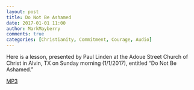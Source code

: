 ```yaml
---
layout: post
title: Do Not Be Ashamed
date: 2017-01-01 11:00
author: MarkMayberry
comments: true
categories: [Christianity, Commitment, Courage, Audio]
---
```

Here is a lesson, presented by Paul Linden at the Adoue Street Church of Christ in Alvin, TX on Sunday morning (1/1/2017), entitled “Do Not Be Ashamed.”

<a href="http://markmayberry.net/wp-content/uploads/bible-study/2017-01-01-am-PL-DoNotBeAshamed.mp3">MP3</a>
